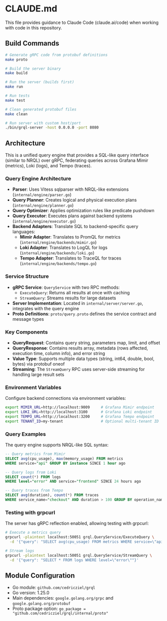 # CLAUDE.md

This file provides guidance to Claude Code (claude.ai/code) when working with code in this repository.

## Build Commands

```bash
# Generate gRPC code from protobuf definitions
make proto

# Build the server binary
make build

# Run the server (builds first)
make run

# Run tests
make test

# Clean generated protobuf files
make clean

# Run server with custom host/port
./bin/grql-server -host 0.0.0.0 -port 8080
```

## Architecture

This is a unified query engine that provides a SQL-like query interface (similar to NRQL) over gRPC, federating queries across Grafana Mimir (metrics), Loki (logs), and Tempo (traces).

### Query Engine Architecture
- **Parser**: Uses Vitess sqlparser with NRQL-like extensions (`internal/engine/parser.go`)
- **Query Planner**: Creates logical and physical execution plans (`internal/engine/planner.go`)
- **Query Optimizer**: Applies optimization rules like predicate pushdown
- **Query Executor**: Executes plans against backend systems (`internal/engine/executor.go`)
- **Backend Adapters**: Translate SQL to backend-specific query languages:
  - **Mimir Adapter**: Translates to PromQL for metrics (`internal/engine/backends/mimir.go`)
  - **Loki Adapter**: Translates to LogQL for logs (`internal/engine/backends/loki.go`)
  - **Tempo Adapter**: Translates to TraceQL for traces (`internal/engine/backends/tempo.go`)

### Service Structure
- **gRPC Service**: `QueryService` with two RPC methods:
  - `ExecuteQuery`: Returns all results at once with caching
  - `StreamQuery`: Streams results for large datasets
- **Server Implementation**: Located in `internal/server/server.go`, integrates with the query engine
- **Proto Definitions**: `proto/query.proto` defines the service contract and message types

### Key Components
- **QueryRequest**: Contains query string, parameters map, limit, and offset
- **QueryResponse**: Contains results array, metadata (rows affected, execution time, column info), and error string
- **Value Type**: Supports multiple data types (string, int64, double, bool, bytes) via protobuf oneof
- **Streaming**: The `StreamQuery` RPC uses server-side streaming for handling large result sets

### Environment Variables
Configure backend connections via environment variables:
```bash
export MIMIR_URL=http://localhost:9009     # Grafana Mimir endpoint
export LOKI_URL=http://localhost:3100      # Grafana Loki endpoint  
export TEMPO_URL=http://localhost:3200     # Grafana Tempo endpoint
export TENANT_ID=my-tenant                 # Optional multi-tenant ID
```

### Query Examples
The query engine supports NRQL-like SQL syntax:
```sql
-- Query metrics from Mimir
SELECT avg(cpu_usage), max(memory_usage) FROM metrics 
WHERE service="api" GROUP BY instance SINCE 1 hour ago

-- Query logs from Loki
SELECT count(*) FROM logs 
WHERE level="error" AND service="frontend" SINCE 24 hours ago

-- Query traces from Tempo
SELECT avg(duration), count(*) FROM traces 
WHERE service_name="checkout" AND duration > 100 GROUP BY operation_name
```

### Testing with grpcurl
The server has gRPC reflection enabled, allowing testing with grpcurl:
```bash
# Execute a metrics query
grpcurl -plaintext localhost:50051 grql.QueryService/ExecuteQuery \
  -d '{"query": "SELECT avg(cpu_usage) FROM metrics WHERE service=\"api\" SINCE 1h ago"}'

# Stream logs
grpcurl -plaintext localhost:50051 grql.QueryService/StreamQuery \
  -d '{"query": "SELECT * FROM logs WHERE level=\"error\""}'
```

## Module Configuration
- Go module: `github.com/cedricziel/grql`
- Go version: 1.25.0
- Main dependencies: `google.golang.org/grpc` and `google.golang.org/protobuf`
- Proto package option: `go_package = "github.com/cedricziel/grql/internal/proto"`